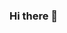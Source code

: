 ### Hi there 👋

<!--
**unyeawaji/unyeawaji** is a ✨ _special_ ✨ repository because its `README.md` (this file) appears on your GitHub profile.

Here are some ideas to get you started:

- 🔭 I’m currently working on forex automated bot
- 🌱 I’m currently learning ...
- 👯 I’m looking to collaborate on block chain tech
- 🤔 I’m looking for help with ...
- 💬 Ask me about ...
- 📫 How to reach me: simonunyeawaji2017@gmail.com
- 😄 Pronouns: ...
- ⚡ Fun fact: ...
-->
